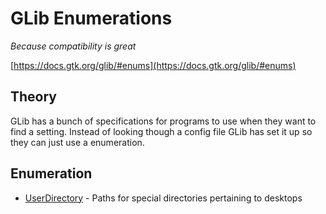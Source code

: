 # GLib Enumerations
*Because compatibility is great*

[https://docs.gtk.org/glib/#enums](https://docs.gtk.org/glib/#enums)
## Theory
GLib has a bunch of specifications for programs to use when they want to find a setting. Instead of looking though a config file GLib has set it up so they can just use a enumeration.
## Enumeration
* [UserDirectory](UserDirectory/user_directory.md) - Paths for special directories pertaining to desktops